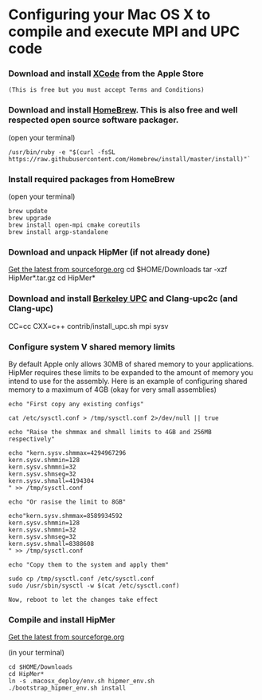 # Configuring your Mac OS X to compile and execute MPI and UPC code

### Download and install [XCode](https://developer.apple.com/xcode/) from the Apple Store 

    (This is free but you must accept Terms and Conditions)

### Download and install [HomeBrew](http://brew.sh). This is also free and well respected open source software packager.

(open your terminal)

    /usr/bin/ruby -e "$(curl -fsSL https://raw.githubusercontent.com/Homebrew/install/master/install)"`

### Install required packages from HomeBrew

(open your terminal)


    brew update
    brew upgrade
    brew install open-mpi cmake coreutils
    brew install argp-standalone

### Download and unpack HipMer (if not already done)

 [Get the latest from sourceforge.org](https://sourceforge.net/projects/hipmer/files/)
 cd $HOME/Downloads
 tar -xzf HipMer*.tar.gz
 cd HipMer*


### Download and install [Berkeley UPC](http://upc.lbl.gov) and Clang-upc2c (and Clang-upc)

  CC=cc CXX=c++ contrib/install_upc.sh mpi sysv

### Configure system V shared memory limits
By default Apple only allows 30MB of shared memory to your applications.  
HipMer requires these limits to be expanded to the amount of memory you intend
to use for the assembly.  Here is an example of configuring shared memory to a maximum
of 4GB (okay for very small assemblies)

    echo "First copy any existing configs"
    
    cat /etc/sysctl.conf > /tmp/sysctl.conf 2>/dev/null || true
    
    echo "Raise the shmmax and shmall limits to 4GB and 256MB respectively"
    
    echo "kern.sysv.shmmax=4294967296
    kern.sysv.shmmin=128
    kern.sysv.shmmni=32
    kern.sysv.shmseg=32
    kern.sysv.shmall=4194304
    " >> /tmp/sysctl.conf
     
    echo "Or rasise the limit to 8GB"
    
    echo"kern.sysv.shmmax=8589934592
    kern.sysv.shmmin=128
    kern.sysv.shmmni=32
    kern.sysv.shmseg=32
    kern.sysv.shmall=8388608
    " >> /tmp/sysctl.conf
    
    echo "Copy them to the system and apply them"
    
    sudo cp /tmp/sysctl.conf /etc/sysctl.conf
    sudo /usr/sbin/sysctl -w $(cat /etc/sysctl.conf)
    
    Now, reboot to let the changes take effect

### Compile and install HipMer
 [Get the latest from sourceforge.org](https://sourceforge.net/projects/hipmer/files/)

(in your terminal)

    cd $HOME/Downloads
    cd HipMer*
    ln -s .macosx_deploy/env.sh hipmer_env.sh
    ./bootstrap_hipmer_env.sh install


